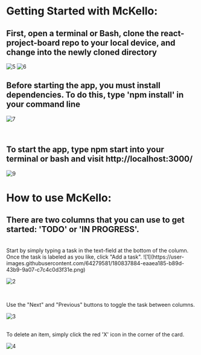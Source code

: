 # Getting Started with McKello:
## First, open a terminal or Bash, clone the react-project-board repo to your local device, and change into the newly cloned directory
![5](https://user-images.githubusercontent.com/64279581/180837566-d48180d4-54c3-4e8b-82ac-56349f3d227c.png)
![6](https://user-images.githubusercontent.com/64279581/180837623-8b91a694-8630-4bd5-99f4-157840625c97.png)
<br>
## Before starting the app, you must install dependencies. To do this, type 'npm install' in your command line
![7](https://user-images.githubusercontent.com/64279581/180837736-b49fa59f-030b-4b42-8d2b-c98908a65101.png)

<br>

## To start the app, type npm start into your terminal or bash and visit http://localhost:3000/
![9](https://user-images.githubusercontent.com/64279581/180837823-bd1104ea-6bdd-4e9c-a678-809f01c14fe1.png)
# How to use McKello:
## There are two columns that you can use to get started: 'TODO' or 'IN PROGRESS'. 
<br>
Start by simply typing a task in the text-field at the bottom of the column. Once the task is labeled as you like, click "Add a task".
![1](https://user-images.githubusercontent.com/64279581/180837884-eaaea185-b89d-43b9-9a07-c7c4c0d3f31e.png)

![2](https://user-images.githubusercontent.com/64279581/180837924-58c5e00a-df7a-4b5f-aaad-2d9de1ebd87b.png)

<br>

Use the "Next" and "Previous" buttons to toggle the task between columns.

![3](https://user-images.githubusercontent.com/64279581/180837945-1dc73c26-2727-4374-8b3c-59337b57a621.png)

<br>
To delete an item, simply click the red 'X' icon in the corner of the card.

![4](https://user-images.githubusercontent.com/64279581/180837957-27e38458-19e1-4a04-965d-2d01a4faff79.png)



